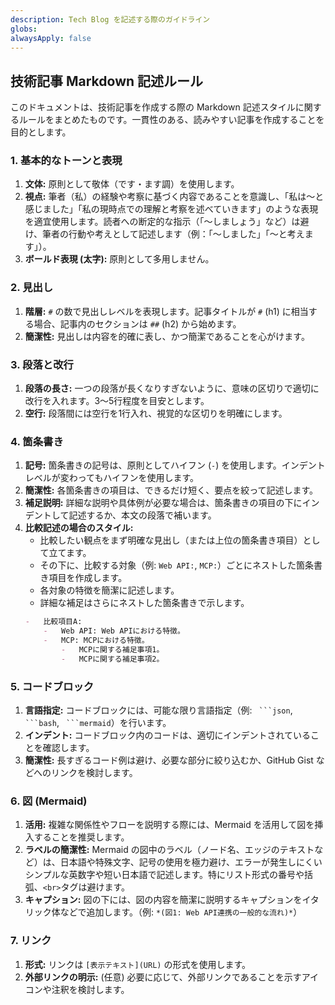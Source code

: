 ```yaml
---
description: Tech Blog を記述する際のガイドライン
globs:
alwaysApply: false
---
```


## 技術記事 Markdown 記述ルール

このドキュメントは、技術記事を作成する際の Markdown 記述スタイルに関するルールをまとめたものです。一貫性のある、読みやすい記事を作成することを目的とします。

### 1. 基本的なトーンと表現

1.  **文体:** 原則として敬体（です・ます調）を使用します。
2.  **視点:** 筆者（私）の経験や考察に基づく内容であることを意識し、「私は〜と感じました」「私の現時点での理解と考察を述べていきます」のような表現を適宜使用します。読者への断定的な指示（「〜しましょう」など）は避け、筆者の行動や考えとして記述します（例：「〜しました」「〜と考えます」）。
3.  **ボールド表現 (太字):** 原則として多用しません。

### 2. 見出し

1.  **階層:** `#` の数で見出しレベルを表現します。記事タイトルが `#` (h1) に相当する場合、記事内のセクションは `##` (h2) から始めます。
2.  **簡潔性:** 見出しは内容を的確に表し、かつ簡潔であることを心がけます。

### 3. 段落と改行

1.  **段落の長さ:** 一つの段落が長くなりすぎないように、意味の区切りで適切に改行を入れます。3〜5行程度を目安とします。
2.  **空行:** 段落間には空行を1行入れ、視覚的な区切りを明確にします。

### 4. 箇条書き

1.  **記号:** 箇条書きの記号は、原則としてハイフン (`-`) を使用します。インデントレベルが変わってもハイフンを使用します。
2.  **簡潔性:** 各箇条書きの項目は、できるだけ短く、要点を絞って記述します。
3.  **補足説明:** 詳細な説明や具体例が必要な場合は、箇条書きの項目の下にインデントして記述するか、本文の段落で補います。
4.  **比較記述の場合のスタイル:**
    -   比較したい観点をまず明確な見出し（または上位の箇条書き項目）として立てます。
    -   その下に、比較する対象（例: `Web API:`, `MCP:`）ごとにネストした箇条書き項目を作成します。
    -   各対象の特徴を簡潔に記述します。
    -   詳細な補足はさらにネストした箇条書きで示します。
    ```markdown
    -   比較項目A:
        -   Web API: Web APIにおける特徴。
        -   MCP: MCPにおける特徴。
            -   MCPに関する補足事項1。
            -   MCPに関する補足事項2。
    ```

### 5. コードブロック

1.  **言語指定:** コードブロックには、可能な限り言語指定（例: ` ```json`, ` ```bash`, ` ```mermaid`）を行います。
2.  **インデント:** コードブロック内のコードは、適切にインデントされていることを確認します。
3.  **簡潔性:** 長すぎるコード例は避け、必要な部分に絞り込むか、GitHub Gist などへのリンクを検討します。

### 6. 図 (Mermaid)

1.  **活用:** 複雑な関係性やフローを説明する際には、Mermaid を活用して図を挿入することを推奨します。
2.  **ラベルの簡潔性:** Mermaid の図中のラベル（ノード名、エッジのテキストなど）は、日本語や特殊文字、記号の使用を極力避け、エラーが発生しにくいシンプルな英数字や短い日本語で記述します。特にリスト形式の番号や括弧、`<br>`タグは避けます。
3.  **キャプション:** 図の下には、図の内容を簡潔に説明するキャプションをイタリック体などで追加します。（例: `*(図1: Web API連携の一般的な流れ)*`）

### 7. リンク

1.  **形式:** リンクは `[表示テキスト](URL)` の形式を使用します。
2.  **外部リンクの明示:** (任意) 必要に応じて、外部リンクであることを示すアイコンや注釈を検討します。
